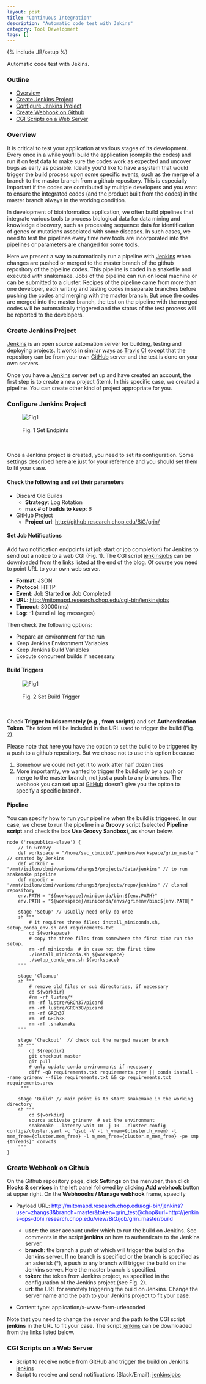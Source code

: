 ```yaml
---
layout: post
title: "Continuous Integration"
description: "Automatic code test with Jekins"
category: Tool Development
tags: []
---
```

<link href="/css/ci.css" rel="stylesheet">
{% include JB/setup %}

Automatic code test with Jekins.

### Outline

+ <a href="#overview">Overview</a>
+ <a href="#jenkins">Create Jenkins Project</a>
+ <a href="#conf">Configure Jenkins Project</a>
+ <a href="#webhook">Create Webhook on Github</a>
+ <a href="#scripts">CGI Scripts on a Web Server</a>

<a name="overview"></a>

### Overview

It is critical to test your application at various stages of
its development.
Every once in a while you'll build the application (compile the codes)
and run it on test data to make sure the codes work as expected
and uncover bugs as early as possible.
Ideally you'd like to have a system that would trigger the build process
upon some specific events, such as the merge of a branch to the master branch
from a github repository. This is especially important if the codes are
contributed by multiple developers and
you want to ensure the integrated codes (and the product built from the codes)
in the master branch always in the working condition.

In development of bioinformatics application,
we often build pipelines that integrate various tools
to process biological data for data mining and knowledge discovery,
such as processing sequence data for identification of
genes or mutations associated with some diseases.
In such cases, we need to test the pipelines every time new tools
are incorporated into the pipelines or parameters are changed for some tools.

Here we present a way to automatically run a pipeline
with [Jenkins](https://jenkins.io/)
when changes are pushed or merged to
the master branch of the github repository of the pipeline codes.
This pipeline is coded in a snakefile and executed with snakemake.
Jobs of the pipeline can run on local machine or can be submitted
to a cluster. 
Recipes of the pipeline came from more than one developer,
each writing and testing codes in separate branches
before pushing the codes and merging with the master branch.
But once the codes are merged into the master branch,
the test on the pipeline with the merged codes will be automatically triggered
and the status of the test process will be reported to the developers.

<a name="jenkins"></a>

### Create Jenkins Project

<!--
<figure class="floatright">
<img src="/images/jenkins01.png" alt="Fig1" />
<br>
<br>
<figcaption class="caption">Fig. 1 Create Jenkins Project</figcaption>
<br>
<br>
</figure>
-->

<a href="https://jenkins.io/">Jenkins</a> is an open source automation server
for building, testing and deploying projects. It works in similar ways
as [Travis CI](https://travis-ci.org/) except that the repository
can be from your own [GitHub](http://github.com) server
and the test is done on your own servers.

Once you have a <a href="https://jenkins.io/">Jenkins</a> server set up
and have created an account,
the first step is to create a new project (item).
In this specific case,
we created a pipeline.
You can create other kind of project appropriate for you.


<a name="conf"></a>

### Configure Jenkins Project

<figure class="floatright">
<img src="/images/jenkins02.png" alt="Fig1" />
<br>
<br>
<figcaption class="caption">Fig. 1 Set Endpints</figcaption>
<br>
<br>
</figure>

Once a Jenkins project is created, you need to set its configuration.
Some settings described here are just for your reference and
you should set them to fit your case.


#### Check the following and set their parameters

   * Discard Old Builds
      * **Strategy**: Log Rotation
      * **max # of builds to keep**: 6
   * GitHub Project
      * **Project url**: http://github.research.chop.edu/BiG/grin/


#### Set Job Notifications

Add two notification endpoints (at job start or job completion) for Jenkins to send out a notice to a web CGI (Fig. 1). The CGI script [jenkinsjobs](#scripts)
can be downloaded from the links listed at the end of the blog.
Of course you need to point URL to your own web server.

   * **Format**: JSON
   * **Protocol**: HTTP
   * **Event**: Job Started **or** Job Completed
   * **URL**: http://mitomapd.research.chop.edu/cgi-bin/jenkinsjobs
   * **Timeout**: 30000(ms)
   * **Log**: -1 (send all log messages)

Then check the following options:

   * Prepare an environment for the run
   * Keep Jenkins Environment Variables
   * Keep Jenkins Build Variables
   * Execute concurrent builds if necessary

#### Build Triggers

<figure class="floatright">
<img src="/images/jenkins03.png" alt="Fig1" />
<br>
<br>
<figcaption class="caption">Fig. 2 Set Build Trigger</figcaption>
<br>
<br>
</figure>


Check **Trigger builds remotely (e.g., from scripts)** and set
**Authentication Token**. The token will be included in the URL
used to trigger the build (Fig. 2).

Please note that here you have the option to set the build to
be triggered by a push to a github repository.
But we chose not to use this option because

   1. Somehow we could not get it to work after half dozen tries
   2. More importantly, we wanted to trigger the build
only by a push or merge to the master branch, not just a push to any branches.
The webhook you can set up at [GitHub](http://github.com) doesn't give you
the opiton to specify a specific branch.


#### Pipeline

You can specify how to run your pipeline when the build is triggered.
In our case, we chose to run the pipeline in a **Groovy** script
(selected **Pipeline script** and
check the box **Use Groovy Sandbox**), as shown below.


```
node ('respublica-slave') {
    // in Groovy
    def workspace = "/home/svc_cbmicid/.jenkins/workspace/grin_master" // created by Jenkins
    def workdir = "/mnt/isilon/cbmi/variome/zhangs3/projects/data/jenkins" // to run snakemake pipeline
    def repodir = "/mnt/isilon/cbmi/variome/zhangs3/projects/repo/jenkins" // cloned repository
    env.PATH = "${workspace}/miniconda/bin:${env.PATH}"
    env.PATH = "${workspace}/miniconda/envs/grinenv/bin:${env.PATH}"
    
    stage 'Setup' // usually need only do once
    sh """
        # it requires three files: install_miniconda.sh, setup_conda_env.sh and requirements.txt
        cd ${workspace}
        # copy the three files from somewhere the first time run the setup.
        rm -rf miniconda  # in case not the first time
        ./install_miniconda.sh ${workspace}
        ./setup_conda_env.sh ${workspace}
    """
    
    stage 'Cleanup'
    sh """
        # remove old files or sub directories, if necessary
        cd ${workdir}
        #rm -rf lustre/*
        rm -rf lustre/GRCh37/picard
        rm -rf lustre/GRCh38/picard
        rm -rf GRCh37
        rm -rf GRCh38
        rm -rf .snakemake
    """

    stage 'Checkout'  // check out the merged master branch
    sh """
        cd ${repodir}
        git checkout master
        git pull
        # only update conda environments if necessary
        diff -qB requirements.txt requirements.prev || conda install --name grinenv --file requirements.txt && cp requirements.txt requirements.prev
     """
    
    stage 'Build' // main point is to start snakemake in the working directory
    sh """
        cd ${workdir}
        source activate grinenv  # set the environment
        snakemake --latency-wait 10 -j 10 --cluster-config configs/cluster.yaml -c 'qsub -V -l h_vmem={cluster.h_vmem} -l mem_free={cluster.mem_free} -l m_mem_free={cluster.m_mem_free} -pe smp {threads}' comvcfs
    """
}
```


<a name="webhook"></a>
### Create Webhook on Github

On the Github repository page, click **Settings** on the menubar,
then click **Hooks & services** in the left panel followed by clicking
**Add webhook** button at upper right.
On the **Webhoooks / Manage webhook** frame, spaecify


   * Payload URL: <font color="blue">http&ratio;//mitomapd.research.chop.edu/cgi-bin/jenkins?user=zhangs3&branch=master&token=grin_test@chop&url=http&ratio;//jenkins-ops-dbhi.research.chop.edu/view/BiG/job/grin_master/build</font>

     * **user**: the user account under which to run the build on Jenkins.
See comments in the script **jenkins** on how to authenticate to the Jenkins server.
     * **branch**: the branch a push of which will trigger the build
on the Jenkins server.
If no branch is specified or the branch is specified as an asterisk (*),
a push to any branch will trigger the build on the Jenkins server.
Here the master branch is specified.
     * **token**: the token from Jenkins project,
as specified in the configuration of the Jenkins project (see Fig. 2).
     * **url**: the URL for remotely triggering the build on Jenkins.
Change the server name and the path to your Jenkins project to fit your case.

   * Content type: application/x-www-form-urlencoded


Note that you need to change the server and the path
to the CGI script **jenkins** in the
URL to fit your case. The script [jenkins](#scripts)
can be downloaded from the links listed below.

<a name="scripts"></a>
### CGI Scripts on a Web Server

   * Script to receive notice from GitHub and trigger the build on Jenkins:
[jenkins](/data/ci/jenkins)
   * Script to receive and send notifications (Slack/Email):
[jenkinsjobs](/data/ci/jenkinsjobs)


